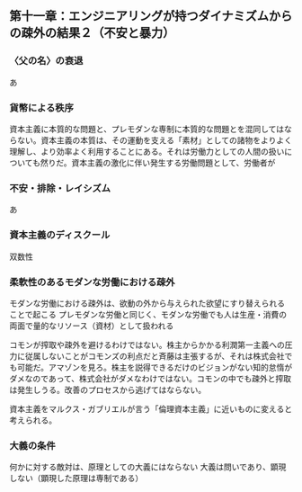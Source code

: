 ## 第十一章：エンジニアリングが持つダイナミズムからの疎外の結果２（不安と暴力）

### 〈父の名〉の衰退

あ

### 貨幣による秩序

資本主義に本質的な問題と、プレモダンな専制に本質的な問題とを混同してはならない。資本主義の本質は、その運動を支える「素材」としての諸物をよりよく理解し、より効率よく利用することにある。それは労働力としての人間の扱いについても然りだ。資本主義の激化に伴い発生する労働問題として、労働者が

### 不安・排除・レイシズム

あ

### 資本主義のディスクール

双数性

### 柔軟性のあるモダンな労働における疎外

モダンな労働における疎外は、欲動の外から与えられた欲望にすり替えられることで起こる
プレモダンな労働と同じく、モダンな労働でも人は生産・消費の両面で量的なリソース（資材）として扱われる



コモンが搾取や疎外を避けるわけではない。株主からかかる利潤第一主義への圧力に従属しないことがコモンズの利点だと斉藤は主張するが、それは株式会社でも可能だ。アマゾンを見ろ。株主を説得できるだけのビジョンがない知的怠惰がダメなのであって、株式会社がダメなわけではない。コモンの中でも疎外と搾取は発生しうる。改善のプロセスから逃げてはならない。

資本主義をマルクス・ガブリエルが言う「倫理資本主義」に近いものに変えると考えられる。

### 大義の条件

何かに対する敵対は、原理としての大義にはならない
大義は問いであり、顕現しない（顕現した原理は専制である）